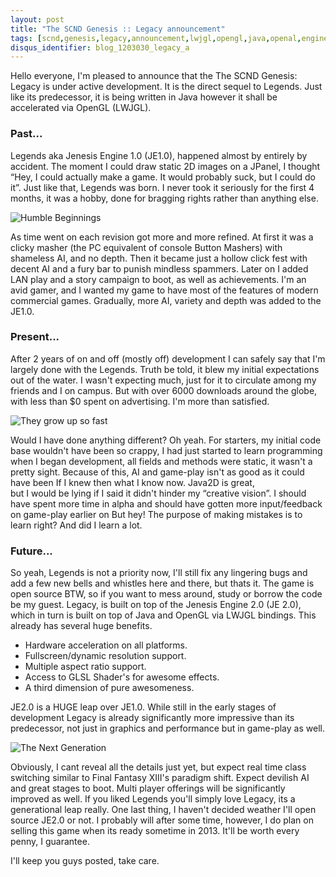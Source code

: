 ```yaml
---
layout: post
title: "The SCND Genesis :: Legacy announcement"
tags: [scnd,genesis,legacy,announcement,lwjgl,opengl,java,openal,engine]
disqus_identifier: blog_1203030_legacy_a
---
```

Hello everyone, I'm pleased to announce that the The SCND Genesis: Legacy is under active development. It is the direct 
sequel to Legends. Just like its predecessor, it is being written in Java however it shall be accelerated via OpenGL (LWJGL).

### Past...
Legends aka Jenesis Engine 1.0 (JE1.0), happened almost by entirely by accident. The moment I could draw static 2D images 
on a JPanel, I thought “Hey, I could actually make a game. It would probably suck, but I could do it”. Just like that, 
Legends was born. I never took it seriously for the first 4 months, it was a hobby, done for bragging rights rather than anything else.
    
![Humble Beginnings](http://www.scndgen.com/game/Screenshot-3.jpg)
    
As time went on each revision got more and more refined. At first it was a clicky masher (the PC equivalent of console 
Button Mashers) with shameless AI, and no depth. Then it became just a hollow click fest with decent AI and a fury bar to 
punish mindless spammers. Later on I added LAN play and a story campaign to boot, as well as achievements. 
I'm an avid gamer, and I wanted my game to have most of the  features of modern commercial games. Gradually, more AI, 
variety and depth was added to the JE1.0.

### Present...
After 2 years of on and off (mostly off) development I can safely say that I'm largely done with the Legends. Truth be told, 
it blew my initial expectations out of the water. I wasn't expecting much, just for it to circulate among my friends and 
I on campus. But with over 6000 downloads around the globe, with less than $0 spent on advertising. I'm more than satisfied.
    
![They grow up so fast](http://www.scndgen.com/game/comp1.png)
    
Would I have done anything different? Oh yeah. For starters, my initial code base wouldn't have been so crappy, 
I had just started to learn programming when I began development, all fields and methods were static, it wasn't a pretty 
sight. Because of this, AI and game-play isn't as good as it could have been If I knew then what I know now. Java2D is great,  
but I would be lying if I said it didn't hinder my “creative vision”. I should have spent more time in alpha and should 
have gotten more input/feedback on game-play earlier on But hey! The purpose of making mistakes is to learn right? And did I learn a lot.

### Future...
So yeah, Legends is not a priority now, I'll still fix any lingering bugs and add a few new bells and whistles here and 
there, but thats it. The game is open source BTW, so if you want to mess around, study or borrow the code be my guest.
Legacy, is built on top of the Jenesis Engine 2.0 (JE 2.0), which in turn is built on top of Java and OpenGL via LWJGL 
bindings. This already has several huge benefits.
- Hardware acceleration on all platforms.
- Fullscreen/dynamic resolution support.
- Multiple aspect ratio support.
- Access to GLSL Shader's for awesome effects.
- A third dimension of pure awesomeness.

JE2.0 is a HUGE leap over JE1.0. While still in the early stages of development Legacy is already significantly more impressive than its predecessor, not just in graphics and performance but in game-play as well.

![The Next Generation](http://www.scndgen.com/blog/res/scndgen_768p_15326.png)
    
Obviously, I cant reveal all the details just yet, but expect real time class switching similar to Final Fantasy XIII's 
paradigm shift. Expect devilish AI and great stages to boot. Multi player offerings will be significantly improved as well. 
If you liked Legends you'll simply love Legacy, its a generational leap really.
One last thing, I haven't decided weather I'll open source JE2.0 or not. I probably will after some time, however, I do 
plan on selling this game when its ready sometime in 2013. It'll be worth every penny, I guarantee.

I'll keep you guys posted, take care.